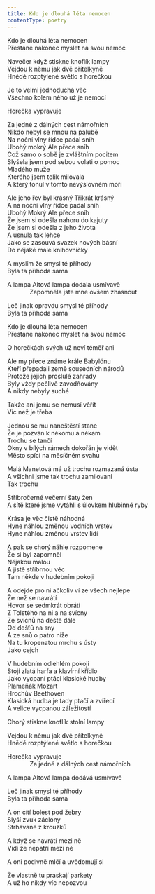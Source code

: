 ```yaml
---
title: Kdo je dlouhá léta nemocen
contentType: poetry
---
```


<section>

Kdo je dlouhá léta nemocen  
Přestane nakonec myslet na svou nemoc

Navečer když stiskne knoflík lampy  
Vejdou k němu jak dvě přítelkyně  
Hnědé rozptýlené světlo s horečkou

Je to velmi jednoduchá věc  
Všechno kolem něho už je nemocí

Horečka vypravuje

Za jedné z dálných cest námořních  
Nikdo nebyl se mnou na palubě  
Na noční vlny řídce padal sníh  
Ubohý mokrý Ale přece sníh  
Což samo o sobě je zvláštním pocitem  
Slyšela jsem pod sebou volati o pomoc  
Mladého muže  
Kterého jsem tolik milovala  
A který tonul v tomto nevýslovném moři

Ale jeho řev byl krásný Třikrát krásný  
A na noční vlny řídce padal sníh  
Ubohý Mokrý Ale přece sníh  
Že jsem si odešla nahoru do kajuty  
Že jsem si odešla z jeho života  
A usnula tak lehce  
Jako se zasouvá svazek nových básní  
Do nějaké malé knihovničky

A myslím že smysl té příhody  
Byla ta příhoda sama

A lampa Altová lampa dodala usmívavě  
             Zapomněla jste mne ovšem zhasnout

Leč jinak opravdu smysl té příhody  
Byla ta příhoda sama

Kdo je dlouhá léta nemocen  
Přestane nakonec myslet na svou nemoc

O horečkách svých už neví téměř ani

Ale my přece známe krále Babylónu  
Kteří přepadali země sousedních národů  
Protože jejich proslulé zahrady  
Byly vždy pečlivě zavodňovány  
A nikdy nebyly suché

Takže ani jemu se nemusí věřit  
Víc než je třeba

Jednou se mu naneštěstí stane  
Že je pozván k někomu a někam  
Trochu se tančí  
Okny v bílých rámech dokořán je vidět  
Město spící na měsíčném svahu

Malá Manetová má už trochu rozmazaná ústa  
A všichni jsme tak trochu zamilovaní  
Tak trochu

Stříbročerné večerní šaty žen  
A sítě které jsme vytáhli s úlovkem hlubinné ryby

Krása je věc čistě náhodná  
Hyne náhlou změnou vodních vrstev  
Hyne náhlou změnou vrstev lidí

A pak se chorý náhle rozpomene  
Že si byl zapomněl  
Nějakou malou  
A jistě stříbrnou věc  
Tam někde v hudebním pokoji

A odejde pro ni ačkoliv ví ze všech nejlépe  
Že než se navrátí  
Hovor se sedmkrát obrátí  
Z Tolstého na ni a na svícny  
Ze svícnů na deště dále  
Od dešťů na sny  
A ze snů o patro níže  
Na tu kropenatou mrchu s ústy  
Jako cejch

V hudebním odlehlém pokoji  
Stojí zlatá harfa a klavírní křídlo  
Jako vycpaní ptáci klasické hudby  
Plameňák Mozart  
Hrochův Beethoven  
Klasická hudba je tady ptačí a zvířecí  
A velice vycpanou záležitostí

Chorý stiskne knoflík stolní lampy

Vejdou k němu jak dvě přítelkyně  
Hnědé rozptýlené světlo s horečkou

Horečka vypravuje  
             Za jedné z dálných cest námořních

A lampa Altová lampa dodává usmívavě

Leč jinak smysl té příhody  
Byla ta příhoda sama

A on cítí bolest pod žebry  
Slyší zvuk záclony  
Strhávané z kroužků

A když se navrátí mezi ně  
Vidí že nepatří mezi ně

A oni podivně mlčí a uvědomují si

Že vlastně tu praskají parkety  
A už ho nikdy víc nepozvou

</section>
